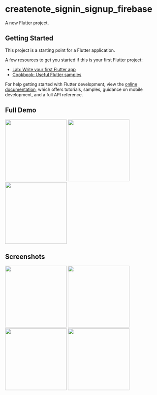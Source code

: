 # createnote_signin_signup_firebase

A new Flutter project.

## Getting Started

This project is a starting point for a Flutter application.

A few resources to get you started if this is your first Flutter project:

- [Lab: Write your first Flutter app](https://docs.flutter.dev/get-started/codelab)
- [Cookbook: Useful Flutter samples](https://docs.flutter.dev/cookbook)

For help getting started with Flutter development, view the
[online documentation](https://docs.flutter.dev/), which offers tutorials,
samples, guidance on mobile development, and a full API reference.

## Full Demo
 
<img src = "https://user-images.githubusercontent.com/123535768/233920741-41ba4b3d-9b9b-4d15-80a3-d1bd760379b1.gif" width = "200px">    <img src = "![note22](https://user-images.githubusercontent.com/123535768/233920944-9585d725-a807-4872-9188-796ce93c783d.gif" width = "200px">    <img src = "![note33](https://user-images.githubusercontent.com/123535768/233920994-a72d987f-ad29-4f40-9b38-53ae47a7e98f.gif" width = "200px">


## Screenshots

<img src = "" width = "200px">   <img src = "" width = "200px">    <img src = "" width = "200px">    <img src = "" width = "200px"> 
